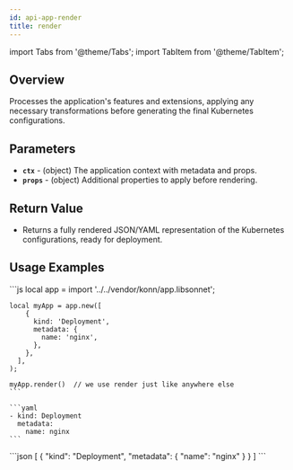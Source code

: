 ```yaml
---
id: api-app-render
title: render
---
```


import Tabs from '@theme/Tabs';
import TabItem from '@theme/TabItem';



## Overview
Processes the application's features and extensions, applying any necessary transformations before generating the final Kubernetes configurations.

## Parameters
- **`ctx`** - (object) The application context with metadata and props.
- **`props`** - (object) Additional properties to apply before rendering.

## Return Value
- Returns a fully rendered JSON/YAML representation of the Kubernetes configurations, ready for deployment.


## Usage Examples

<Tabs>
    <TabItem value="jsonnet" label="Jsonnet" default>
    ```js
    local app = import '../../vendor/konn/app.libsonnet';

    local myApp = app.new([
        {
          kind: 'Deployment',
          metadata: {
            name: 'nginx',
          },
        },
      ],
    );

    myApp.render()  // we use render just like anywhere else
    ```
  </TabItem>
  <TabItem value="yaml" label="YAML Output">

    ```yaml
    - kind: Deployment
      metadata:
        name: nginx
    ```
  </TabItem>
  <TabItem value="json" label="JSON Output">
    ```json
    [
       {
          "kind": "Deployment",
          "metadata": {
             "name": "nginx"
          }
       }
    ]
    ```  
    </TabItem>
</Tabs>
